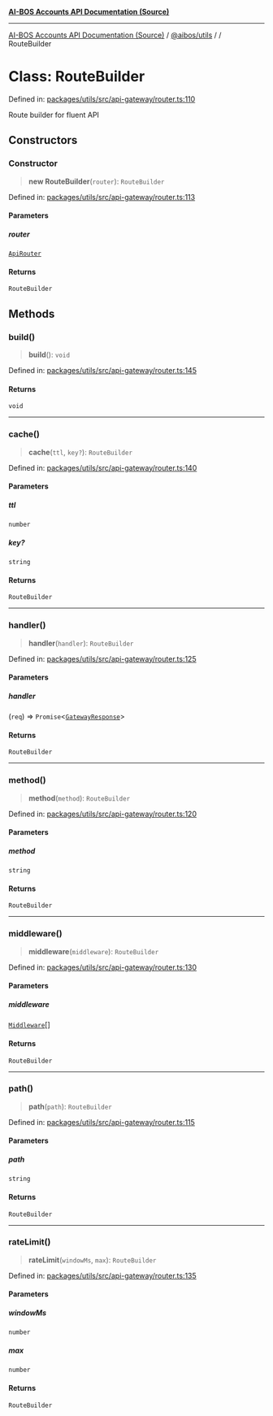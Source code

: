 [**AI-BOS Accounts API Documentation (Source)**](../../../README.md)

***

[AI-BOS Accounts API Documentation (Source)](../../../README.md) / [@aibos/utils](../README.md) / [](../README.md) / RouteBuilder

# Class: RouteBuilder

Defined in: [packages/utils/src/api-gateway/router.ts:110](https://github.com/pohlai88/accounts/blob/48103fb36d28b2b9bfb33472b6de2f719773cde9/packages/utils/src/api-gateway/router.ts#L110)

Route builder for fluent API

## Constructors

### Constructor

> **new RouteBuilder**(`router`): `RouteBuilder`

Defined in: [packages/utils/src/api-gateway/router.ts:113](https://github.com/pohlai88/accounts/blob/48103fb36d28b2b9bfb33472b6de2f719773cde9/packages/utils/src/api-gateway/router.ts#L113)

#### Parameters

##### router

[`ApiRouter`](ApiRouter.md)

#### Returns

`RouteBuilder`

## Methods

### build()

> **build**(): `void`

Defined in: [packages/utils/src/api-gateway/router.ts:145](https://github.com/pohlai88/accounts/blob/48103fb36d28b2b9bfb33472b6de2f719773cde9/packages/utils/src/api-gateway/router.ts#L145)

#### Returns

`void`

***

### cache()

> **cache**(`ttl`, `key?`): `RouteBuilder`

Defined in: [packages/utils/src/api-gateway/router.ts:140](https://github.com/pohlai88/accounts/blob/48103fb36d28b2b9bfb33472b6de2f719773cde9/packages/utils/src/api-gateway/router.ts#L140)

#### Parameters

##### ttl

`number`

##### key?

`string`

#### Returns

`RouteBuilder`

***

### handler()

> **handler**(`handler`): `RouteBuilder`

Defined in: [packages/utils/src/api-gateway/router.ts:125](https://github.com/pohlai88/accounts/blob/48103fb36d28b2b9bfb33472b6de2f719773cde9/packages/utils/src/api-gateway/router.ts#L125)

#### Parameters

##### handler

(`req`) => `Promise`\<[`GatewayResponse`](../interfaces/GatewayResponse.md)\>

#### Returns

`RouteBuilder`

***

### method()

> **method**(`method`): `RouteBuilder`

Defined in: [packages/utils/src/api-gateway/router.ts:120](https://github.com/pohlai88/accounts/blob/48103fb36d28b2b9bfb33472b6de2f719773cde9/packages/utils/src/api-gateway/router.ts#L120)

#### Parameters

##### method

`string`

#### Returns

`RouteBuilder`

***

### middleware()

> **middleware**(`middleware`): `RouteBuilder`

Defined in: [packages/utils/src/api-gateway/router.ts:130](https://github.com/pohlai88/accounts/blob/48103fb36d28b2b9bfb33472b6de2f719773cde9/packages/utils/src/api-gateway/router.ts#L130)

#### Parameters

##### middleware

[`Middleware`](../interfaces/Middleware.md)[]

#### Returns

`RouteBuilder`

***

### path()

> **path**(`path`): `RouteBuilder`

Defined in: [packages/utils/src/api-gateway/router.ts:115](https://github.com/pohlai88/accounts/blob/48103fb36d28b2b9bfb33472b6de2f719773cde9/packages/utils/src/api-gateway/router.ts#L115)

#### Parameters

##### path

`string`

#### Returns

`RouteBuilder`

***

### rateLimit()

> **rateLimit**(`windowMs`, `max`): `RouteBuilder`

Defined in: [packages/utils/src/api-gateway/router.ts:135](https://github.com/pohlai88/accounts/blob/48103fb36d28b2b9bfb33472b6de2f719773cde9/packages/utils/src/api-gateway/router.ts#L135)

#### Parameters

##### windowMs

`number`

##### max

`number`

#### Returns

`RouteBuilder`
